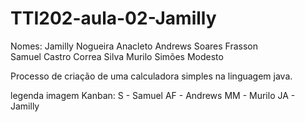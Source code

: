 # TTI202-aula-02-Jamilly

Nomes: Jamilly Nogueira Anacleto 
Andrews Soares Frasson     
Samuel Castro Correa Silva 
Murilo Simões Modesto    

Processo de criação de uma calculadora simples na linguagem java. 

legenda imagem Kanban:
S - Samuel
AF - Andrews
MM - Murilo
JA - Jamilly
